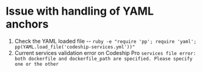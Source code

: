 # Issue with handling of YAML anchors

1. Check the YAML loaded file -- `ruby -e "require 'pp'; require 'yaml'; pp(YAML.load_file('codeship-services.yml'))"`
2. Current services validation error on Codeship Pro `services file error: both dockerfile and dockerfile_path are specified. Please specify one or the other` 
